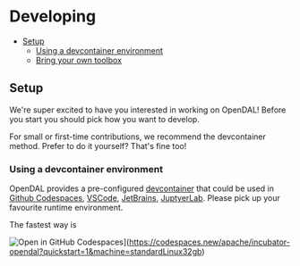 # Developing

- [Setup](#setup)
  - [Using a devcontainer environment](#using-a-devcontainer-environment)
  - [Bring your own toolbox](#bring-your-own-toolbox)

## Setup

We're super excited to have you interested in working on OpenDAL! Before you start you should pick how you want to develop.

For small or first-time contributions, we recommend the devcontainer method. Prefer to do it yourself? That's fine too!

### Using a devcontainer environment

OpenDAL provides a pre-configured [devcontainer](https://containers.dev/) that could be used in [Github Codespaces](https://github.com/features/codespaces), [VSCode](https://code.visualstudio.com/), [JetBrains](https://www.jetbrains.com/remote-development/gateway/), [JuptyerLab](https://jupyterlab.readthedocs.io/en/stable/). Please pick up your favourite runtime environment.

The fastest way is

![Open in GitHub Codespaces](https://github.com/codespaces/badge.svg)](https://codespaces.new/apache/incubator-opendal?quickstart=1&machine=standardLinux32gb)
